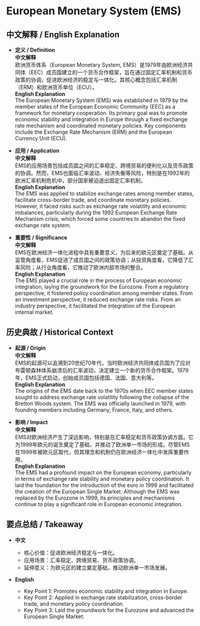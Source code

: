 # European Monetary System (EMS)

## 中文解释 / English Explanation

* **定义 / Definition**  
  **中文解释**  
  欧洲货币体系（European Monetary System, EMS）是1979年由欧洲经济共同体（EEC）成员国建立的一个货币合作框架，旨在通过固定汇率机制和货币政策的协调，促进欧洲经济的稳定与一体化。其核心概念包括汇率机制（ERM）和欧洲货币单位（ECU）。  
  **English Explanation**  
  The European Monetary System (EMS) was established in 1979 by the member states of the European Economic Community (EEC) as a framework for monetary cooperation. Its primary goal was to promote economic stability and integration in Europe through a fixed exchange rate mechanism and coordinated monetary policies. Key components include the Exchange Rate Mechanism (ERM) and the European Currency Unit (ECU).

* **应用 / Application**  
  **中文解释**  
  EMS的应用场景包括成员国之间的汇率稳定、跨境贸易的便利化以及货币政策的协调。然而，EMS也面临汇率波动、经济失衡等风险，特别是在1992年的欧洲汇率机制危机中，部分国家被迫退出固定汇率机制。  
  **English Explanation**  
  The EMS was applied to stabilize exchange rates among member states, facilitate cross-border trade, and coordinate monetary policies. However, it faced risks such as exchange rate volatility and economic imbalances, particularly during the 1992 European Exchange Rate Mechanism crisis, which forced some countries to abandon the fixed exchange rate system.

* **重要性 / Significance**  
  **中文解释**  
  EMS在欧洲经济一体化进程中具有重要意义，为后来的欧元区奠定了基础。从监管角度看，EMS促进了成员国之间的政策协调；从投资角度看，它降低了汇率风险；从行业角度看，它推动了欧洲内部市场的整合。  
  **English Explanation**  
  The EMS played a crucial role in the process of European economic integration, laying the groundwork for the Eurozone. From a regulatory perspective, it fostered policy coordination among member states. From an investment perspective, it reduced exchange rate risks. From an industry perspective, it facilitated the integration of the European internal market.

## 历史典故 / Historical Context

* **起源 / Origin**  
  **中文解释**  
  EMS的起源可以追溯到20世纪70年代，当时欧洲经济共同体成员国为了应对布雷顿森林体系崩溃后的汇率波动，决定建立一个新的货币合作框架。1979年，EMS正式启动，创始成员国包括德国、法国、意大利等。  
  **English Explanation**  
  The origins of the EMS date back to the 1970s when EEC member states sought to address exchange rate volatility following the collapse of the Bretton Woods system. The EMS was officially launched in 1979, with founding members including Germany, France, Italy, and others.

* **影响 / Impact**  
  **中文解释**  
  EMS对欧洲经济产生了深远影响，特别是在汇率稳定和货币政策协调方面。它为1999年欧元的诞生奠定了基础，并推动了欧洲单一市场的形成。尽管EMS在1999年被欧元区取代，但其理念和机制仍在欧洲经济一体化中发挥重要作用。  
  **English Explanation**  
  The EMS had a profound impact on the European economy, particularly in terms of exchange rate stability and monetary policy coordination. It laid the foundation for the introduction of the euro in 1999 and facilitated the creation of the European Single Market. Although the EMS was replaced by the Eurozone in 1999, its principles and mechanisms continue to play a significant role in European economic integration.

## 要点总结 / Takeaway

* **中文**  
  - 核心价值：促进欧洲经济稳定与一体化。  
  - 应用场景：汇率稳定、跨境贸易、货币政策协调。  
  - 延伸意义：为欧元区的建立奠定基础，推动欧洲单一市场发展。  

* **English**  
  - Key Point 1: Promotes economic stability and integration in Europe.  
  - Key Point 2: Applied in exchange rate stabilization, cross-border trade, and monetary policy coordination.  
  - Key Point 3: Laid the groundwork for the Eurozone and advanced the European Single Market.